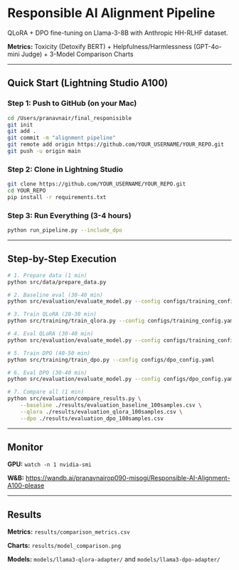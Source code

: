 # Responsible AI Alignment Pipeline

QLoRA + DPO fine-tuning on Llama-3-8B with Anthropic HH-RLHF dataset.

**Metrics:** Toxicity (Detoxify BERT) + Helpfulness/Harmlessness (GPT-4o-mini Judge) + 3-Model Comparison Charts

---

## Quick Start (Lightning Studio A100)

### Step 1: Push to GitHub (on your Mac)
```bash
cd /Users/pranavnair/final_responisible
git init
git add .
git commit -m "alignment pipeline"
git remote add origin https://github.com/YOUR_USERNAME/YOUR_REPO.git
git push -u origin main
```

### Step 2: Clone in Lightning Studio
```bash
git clone https://github.com/YOUR_USERNAME/YOUR_REPO.git
cd YOUR_REPO
pip install -r requirements.txt
```

### Step 3: Run Everything (3-4 hours)
```bash
python run_pipeline.py --include_dpo
```

---

## Step-by-Step Execution

```bash
# 1. Prepare data (1 min)
python src/data/prepare_data.py

# 2. Baseline eval (30-40 min)
python src/evaluation/evaluate_model.py --config configs/training_config.yaml --num_samples 100

# 3. Train QLoRA (20-30 min)
python src/training/train_qlora.py --config configs/training_config.yaml

# 4. Eval QLoRA (30-40 min)
python src/evaluation/evaluate_model.py --config configs/training_config.yaml --model_path ./models/llama3-qlora-adapter --num_samples 100

# 5. Train DPO (40-50 min)
python src/training/train_dpo.py --config configs/dpo_config.yaml

# 6. Eval DPO (30-40 min)
python src/evaluation/evaluate_model.py --config configs/dpo_config.yaml --model_path ./models/llama3-dpo-adapter --num_samples 100

# 7. Compare all (1 min)
python src/evaluation/compare_results.py \
    --baseline ./results/evaluation_baseline_100samples.csv \
    --qlora ./results/evaluation_qlora_100samples.csv \
    --dpo ./results/evaluation_dpo_100samples.csv
```

---

## Monitor

**GPU:** `watch -n 1 nvidia-smi`

**W&B:** https://wandb.ai/pranavnairop090-misogi/Responsible-AI-Alignment-A100-please

---

## Results

**Metrics:** `results/comparison_metrics.csv`

**Charts:** `results/model_comparison.png`

**Models:** `models/llama3-qlora-adapter/` and `models/llama3-dpo-adapter/`
